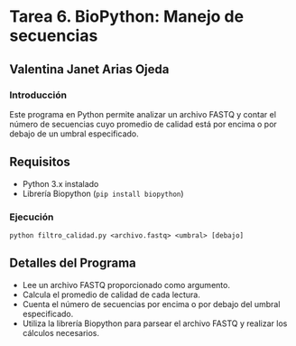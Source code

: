 # Tarea 6. BioPython: Manejo de secuencias
## Valentina Janet Arias Ojeda
###  Introducción

Este programa en Python permite analizar un archivo FASTQ y contar el número de secuencias cuyo promedio de calidad está por encima o por debajo de un umbral especificado.

## Requisitos

- Python 3.x instalado
- Librería Biopython (`pip install biopython`)

### Ejecución

```
python filtro_calidad.py <archivo.fastq> <umbral> [debajo]
```

## Detalles del Programa
- Lee un archivo FASTQ proporcionado como argumento.
- Calcula el promedio de calidad de cada lectura.
- Cuenta el número de secuencias por encima o por debajo del umbral especificado.
- Utiliza la librería Biopython para parsear el archivo FASTQ y realizar los cálculos necesarios.